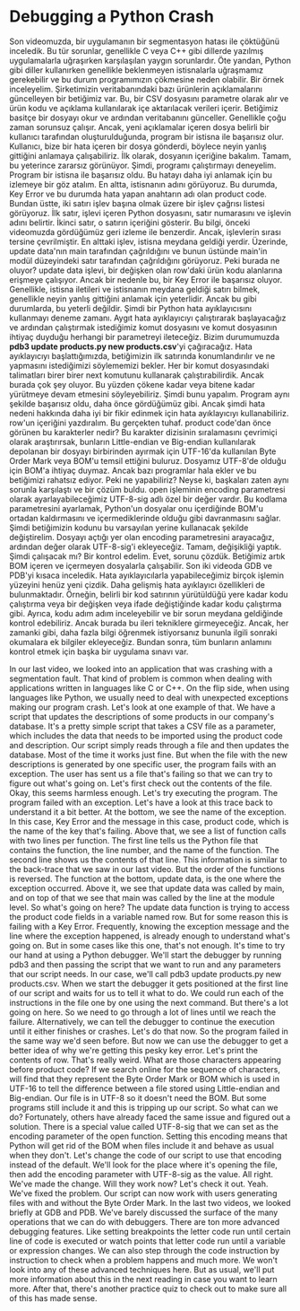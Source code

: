# Debugging a Python Crash

Son videomuzda, bir uygulamanın bir segmentasyon hatası ile çöktüğünü inceledik. Bu tür sorunlar, genellikle C veya C++ gibi dillerde yazılmış uygulamalarla uğraşırken karşılaşılan yaygın sorunlardır. Öte yandan, Python gibi diller kullanırken genellikle beklenmeyen istisnalarla uğraşmamız gerekebilir ve bu durum programımızın çökmesine neden olabilir. Bir örnek inceleyelim. Şirketimizin veritabanındaki bazı ürünlerin açıklamalarını güncelleyen bir betiğimiz var. Bu, bir CSV dosyasını parametre olarak alır ve ürün kodu ve açıklama kullanılarak içe aktarılacak verileri içerir. Betiğimiz basitçe bir dosyayı okur ve ardından veritabanını günceller. Genellikle çoğu zaman sorunsuz çalışır. Ancak, yeni açıklamalar içeren dosya belirli bir kullanıcı tarafından oluşturulduğunda, program bir istisna ile başarısız olur. Kullanıcı, bize bir hata içeren bir dosya gönderdi, böylece neyin yanlış gittiğini anlamaya çalışabiliriz. İlk olarak, dosyanın içeriğine bakalım. Tamam, bu yeterince zararsız görünüyor. Şimdi, programı çalıştırmayı deneyelim. Program bir istisna ile başarısız oldu. Bu hatayı daha iyi anlamak için bu izlemeye bir göz atalım. En altta, istisnanın adını görüyoruz. Bu durumda, Key Error ve bu durumda hata yapan anahtarın adı olan product code. Bundan üstte, iki satırı işlev başına olmak üzere bir işlev çağrısı listesi görüyoruz. İlk satır, işlevi içeren Python dosyasını, satır numarasını ve işlevin adını belirtir. İkinci satır, o satırın içeriğini gösterir. Bu bilgi, önceki videomuzda gördüğümüz geri izleme ile benzerdir. Ancak, işlevlerin sırası tersine çevrilmiştir. En alttaki işlev, istisna meydana geldiği yerdir. Üzerinde, update data'nın main tarafından çağrıldığını ve bunun üstünde main'in modül düzeyindeki satır tarafından çağrıldığını görüyoruz. Peki burada ne oluyor? update data işlevi, bir değişken olan row'daki ürün kodu alanlarına erişmeye çalışıyor. Ancak bir nedenle bu, bir Key Error ile başarısız oluyor. Genellikle, istisna iletileri ve istisnanın meydana geldiği satırı bilmek, genellikle neyin yanlış gittiğini anlamak için yeterlidir. Ancak bu gibi durumlarda, bu yeterli değildir. Şimdi bir Python hata ayıklayıcısını kullanmayı deneme zamanı. Aygıt hata ayıklayıcıyı çalıştırarak başlayacağız ve ardından çalıştırmak istediğimiz komut dosyasını ve komut dosyasının ihtiyaç duyduğu herhangi bir parametreyi ileteceğiz. Bizim durumumuzda **pdb3 update products.py new products.csv**'yi çağıracağız. Hata ayıklayıcıyı başlattığımızda, betiğimizin ilk satırında konumlandırılır ve ne yapmasını istediğimizi söylememizi bekler. Her bir komut dosyasındaki talimatları birer birer next komutunu kullanarak çalıştırabilirdik. Ancak burada çok şey oluyor. Bu yüzden çökene kadar veya bitene kadar yürütmeye devam etmesini söyleyebiliriz. Şimdi bunu yapalım. Program aynı şekilde başarısız oldu, daha önce gördüğümüz gibi. Ancak şimdi hata nedeni hakkında daha iyi bir fikir edinmek için hata ayıklayıcıyı kullanabiliriz. row'un içeriğini yazdıralım. Bu gerçekten tuhaf. product code'dan önce görünen bu karakterler nedir? Bu karakter dizisinin sıralamasını çevrimiçi olarak araştırırsak, bunların Little-endian ve Big-endian kullanılarak depolanan bir dosyayı birbirinden ayırmak için UTF-16'da kullanılan Byte Order Mark veya BOM'u temsil ettiğini buluruz. Dosyamız UTF-8'de olduğu için BOM'a ihtiyaç duymaz. Ancak bazı programlar hala ekler ve bu betiğimizi rahatsız ediyor. Peki ne yapabiliriz? Neyse ki, başkaları zaten aynı sorunla karşılaştı ve bir çözüm buldu. open işleminin encoding parametresi olarak ayarlayabileceğimiz UTF-8-sig adlı özel bir değer vardır. Bu kodlama parametresini ayarlamak, Python'un dosyalar onu içerdiğinde BOM'u ortadan kaldırmasını ve içermediklerinde olduğu gibi davranmasını sağlar. Şimdi betiğimizin kodunu bu varsayılan yerine kullanacak şekilde değiştirelim. Dosyayı açtığı yer olan encoding parametresini arayacağız, ardından değer olarak UTF-8-sig'i ekleyeceğiz. Tamam, değişikliği yaptık. Şimdi çalışacak mı? Bir kontrol edelim. Evet, sorunu çözdük. Betiğimiz artık BOM içeren ve içermeyen dosyalarla çalışabilir. Son iki videoda GDB ve PDB'yi kısaca inceledik. Hata ayıklayıcılarla yapabileceğimiz birçok işlemin yüzeyini henüz yeni çizdik. Daha gelişmiş hata ayıklayıcı özellikleri de bulunmaktadır. Örneğin, belirli bir kod satırının yürütüldüğü yere kadar kodu çalıştırma veya bir değişken veya ifade değiştiğinde kadar kodu çalıştırma gibi. Ayrıca, kodu adım adım inceleyebilir ve bir sorun meydana geldiğinde kontrol edebiliriz. Ancak burada bu ileri tekniklere girmeyeceğiz. Ancak, her zamanki gibi, daha fazla bilgi öğrenmek istiyorsanız bununla ilgili sonraki okumalara ek bilgiler ekleyeceğiz. Bundan sonra, tüm bunların anlamını kontrol etmek için başka bir uygulama sınavı var.

In our last video, we looked into an application that was crashing with a segmentation fault. That kind of problem is common when dealing with applications written in languages like C or C++. On the flip side, when using languages like Python, we usually need to deal with unexpected exceptions making our program crash. Let's look at one example of that. We have a script that updates the descriptions of some products in our company's database. It's a pretty simple script that takes a CSV file as a parameter, which includes the data that needs to be imported using the product code and description. Our script simply reads through a file and then updates the database. Most of the time it works just fine. But when the file with the new descriptions is generated by one specific user, the program fails with an exception. The user has sent us a file that's failing so that we can try to figure out what's going on. Let's first check out the contents of the file. Okay, this seems harmless enough. Let's try executing the program. The program failed with an exception. Let's have a look at this trace back to understand it a bit better. At the bottom, we see the name of the exception. In this case, Key Error and the message in this case, product code, which is the name of the key that's failing. Above that, we see a list of function calls with two lines per function. The first line tells us the Python file that contains the function, the line number, and the name of the function. The second line shows us the contents of that line. This information is similar to the back-trace that we saw in our last video. But the order of the functions is reversed. The function at the bottom, update data, is the one where the exception occurred. Above it, we see that update data was called by main, and on top of that we see that main was called by the line at the module level. So what's going on here? The update data function is trying to access the product code fields in a variable named row. But for some reason this is failing with a Key Error. Frequently, knowing the exception message and the line where the exception happened, is already enough to understand what's going on. But in some cases like this one, that's not enough. It's time to try our hand at using a Python debugger. We'll start the debugger by running pdb3 and then passing the script that we want to run and any parameters that our script needs. In our case, we'll call pdb3 update products.py new products.csv. When we start the debugger it gets positioned at the first line of our script and waits for us to tell it what to do. We could run each of the instructions in the file one by one using the next command. But there's a lot going on here. So we need to go through a lot of lines until we reach the failure. Alternatively, we can tell the debugger to continue the execution until it either finishes or crashes. Let's do that now. So the program failed in the same way we'd seen before. But now we can use the debugger to get a better idea of why we're getting this pesky key error. Let's print the contents of row. That's really weird. What are those characters appearing before product code? If we search online for the sequence of characters, will find that they represent the Byte Order Mark or BOM which is used in UTF-16 to tell the difference between a file stored using Little-endian and Big-endian. Our file is in UTF-8 so it doesn't need the BOM. But some programs still include it and this is tripping up our script. So what can we do? Fortunately, others have already faced the same issue and figured out a solution. There is a special value called UTF-8-sig that we can set as the encoding parameter of the open function. Setting this encoding means that Python will get rid of the BOM when files include it and behave as usual when they don't. Let's change the code of our script to use that encoding instead of the default. We'll look for the place where it's opening the file, then add the encoding parameter with UTF-8-sig as the value. All right. We've made the change. Will they work now? Let's check it out. Yeah. We've fixed the problem. Our script can now work with users generating files with and without the Byte Order Mark. In the last two videos, we looked briefly at GDB and PDB. We've barely discussed the surface of the many operations that we can do with debuggers. There are ton more advanced debugging features. Like setting breakpoints the letter code run until certain line of code is executed or watch points that letter code run until a variable or expression changes. We can also step through the code instruction by instruction to check when a problem happens and much more. We won't look into any of these advanced techniques here. But as usual, we'll put more information about this in the next reading in case you want to learn more. After that, there's another practice quiz to check out to make sure all of this has made sense.